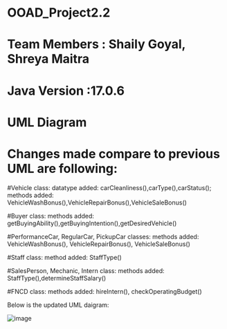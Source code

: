 # OOAD_Project2.2

# Team Members : Shaily Goyal, Shreya Maitra

# Java Version :17.0.6

# UML Diagram
<h1>Changes made compare to previous UML are following:</h1>

#Vehicle class: datatype added: carCleanliness(),carType(),carStatus(); 
               methods added: VehicleWashBonus(),VehicleRepairBonus(),VehicleSaleBonus()
      
#Buyer class: methods added: getBuyingAbility(),getBuyingIntention(),getDesiredVehicle()

#PerformanceCar, RegularCar, PickupCar classes: methods added: VehicleWashBonus(), VehicleRepairBonus(), VehicleSaleBonus()

#Staff class: method added: StaffType()

#SalesPerson, Mechanic, Intern class: methods added: StaffType(),determineStaffSalary()

#FNCD class: methods added: hireIntern(), checkOperatingBudget()

Below is the updated UML daigram:

![image](https://user-images.githubusercontent.com/59019087/219286539-db090aa6-f1c0-4310-9371-e3af69a280a6.png)




